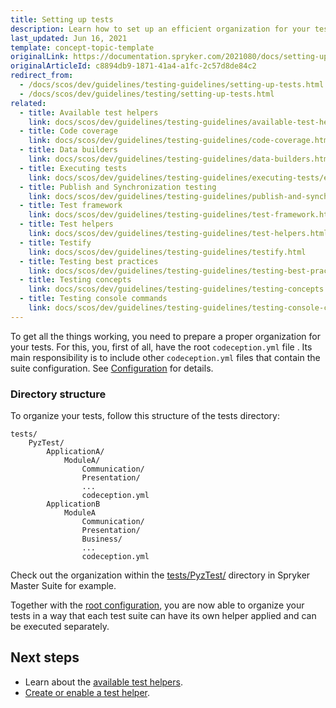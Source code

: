 ```yaml
---
title: Setting up tests
description: Learn how to set up an efficient organization for your tests.
last_updated: Jun 16, 2021
template: concept-topic-template
originalLink: https://documentation.spryker.com/2021080/docs/setting-up-tests
originalArticleId: c8894db9-1871-41a4-a1fc-2c57d8de84c2
redirect_from:
  - /docs/scos/dev/guidelines/testing-guidelines/setting-up-tests.html
  - /docs/scos/dev/guidelines/testing/setting-up-tests.html
related:
  - title: Available test helpers
    link: docs/scos/dev/guidelines/testing-guidelines/available-test-helpers.html
  - title: Code coverage
    link: docs/scos/dev/guidelines/testing-guidelines/code-coverage.html
  - title: Data builders
    link: docs/scos/dev/guidelines/testing-guidelines/data-builders.html
  - title: Executing tests
    link: docs/scos/dev/guidelines/testing-guidelines/executing-tests/executing-tests.html
  - title: Publish and Synchronization testing
    link: docs/scos/dev/guidelines/testing-guidelines/publish-and-synchronization-testing.html
  - title: Test framework
    link: docs/scos/dev/guidelines/testing-guidelines/test-framework.html
  - title: Test helpers
    link: docs/scos/dev/guidelines/testing-guidelines/test-helpers.html
  - title: Testify
    link: docs/scos/dev/guidelines/testing-guidelines/testify.html
  - title: Testing best practices
    link: docs/scos/dev/guidelines/testing-guidelines/testing-best-practices.html
  - title: Testing concepts
    link: docs/scos/dev/guidelines/testing-guidelines/testing-concepts.html
  - title: Testing console commands
    link: docs/scos/dev/guidelines/testing-guidelines/testing-console-commands.html
---
```


To get all the things working, you need to prepare a proper organization for your tests. For this, you, first of all, have the root `codeception.yml` file . Its main responsibility is to include other `codeception.yml` files that contain the suite configuration. See [Configuration](/docs/dg/dev/guidelines/testing-guidelines/test-framework.html#configuration) for details.

### Directory structure

To organize your tests, follow this structure of the tests directory:

```
tests/
    PyzTest/
        ApplicationA/
            ModuleA/
                Communication/
                Presentation/
                ...
                codeception.yml
        ApplicationB
            ModuleA
                Communication/
                Presentation/
                Business/
                ...
                codeception.yml
```

Check out the organization within the [tests/PyzTest/](https://github.com/spryker-shop/suite/tree/master/tests/PyzTest) directory in Spryker Master Suite for example.

Together with the [root configuration](/docs/dg/dev/guidelines/testing-guidelines/test-framework.html#configuration), you are now able to organize your tests in a way that each test suite can have its own helper applied and can be executed separately.

## Next steps

* Learn about the [available test helpers](/docs/dg/dev/guidelines/testing-guidelines/test-helpers/test-helpers.html).
* [Create or enable a test helper](/docs/dg/dev/guidelines/testing-guidelines/test-helpers/test-helpers.html).
